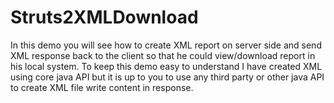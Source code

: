 # Struts2XMLDownload
In this demo you will see how to create XML report on server side and send XML response back to the client so that he could view/download report in his local system. To keep this demo easy to understand I have created XML using core java API but it is up to you to use any third party or other java API to create XML file write content in response.